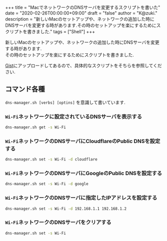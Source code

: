 +++
title = "MacでネットワークのDNSサーバを変更するスクリプトを書いた"
date = "2020-02-26T00:00:00+09:00"
draft = "false"
author = "K@zuki."
description = "新しいMacのセットアップや、ネットワークの追加した時にDNSサーバを変更する時があります.その時のセットアップを楽にするためにスクリプトを書きました."
tags = ["Shell"]
+++

新しいMacのセットアップや、ネットワークの追加した時にDNSサーバを変更する時があります.  
その時のセットアップを楽にするためにスクリプトを書きました.

[Gist](https://gist.github.com/corrupt952/292f36534e1af0aacf23874a90b3dd85)にアップロードしてあるので、具体的なスクリプトをそちらを参照してください.

## コマンド各種
`dns-manager.sh [verbs] [optins]` を意識して書いています.

### `Wi-Fi`ネットワークに設定されているDNSサーバを表示する
```sh
dns-manager.sh get -s Wi-Fi
```

### `Wi-Fi`ネットワークのDNSサーバにCloudflareのPublic DNSを設定する
```sh
dns-manager.sh set -s Wi-Fi -d cloudflare
```

### `Wi-Fi`ネットワークのDNSサーバにGoogleのPublic DNSを設定する
```sh
dns-manager.sh set -s Wi-Fi -d google
```

### `Wi-Fi`ネットワークのDNSサーバに指定したIPアドレスを設定する
```sh
dns-manager.sh set -s Wi-Fi -d 192.168.1.1 192.168.1.2
```

### `Wi-Fi`ネットワークのDNSサーバをクリアする
```sh
dns-manager.sh set -s Wi-Fi
```
